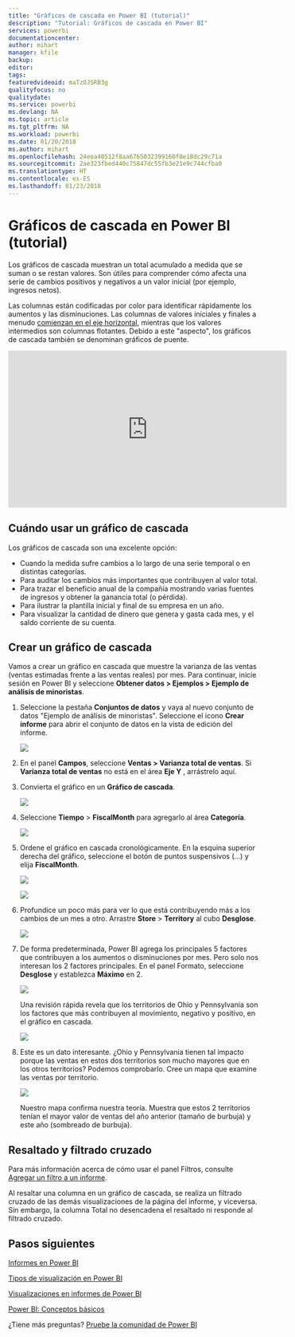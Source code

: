 ```yaml
---
title: "Gráficos de cascada en Power BI (tutorial)"
description: "Tutorial: Gráficos de cascada en Power BI"
services: powerbi
documentationcenter: 
author: mihart
manager: kfile
backup: 
editor: 
tags: 
featuredvideoid: maTzOJSRB3g
qualityfocus: no
qualitydate: 
ms.service: powerbi
ms.devlang: NA
ms.topic: article
ms.tgt_pltfrm: NA
ms.workload: powerbi
ms.date: 01/20/2018
ms.author: mihart
ms.openlocfilehash: 24eea40512f8aa6765032399160f0e18dc29c71a
ms.sourcegitcommit: 2ae323fbed440c75847dc55fb3e21e9c744cfba0
ms.translationtype: HT
ms.contentlocale: es-ES
ms.lasthandoff: 01/23/2018
---
```

# <a name="waterfall-charts-in-power-bi-tutorial"></a>Gráficos de cascada en Power BI (tutorial)
Los gráficos de cascada muestran un total acumulado a medida que se suman o se restan valores. Son útiles para comprender cómo afecta una serie de cambios positivos y negativos a un valor inicial (por ejemplo, ingresos netos).

Las columnas están codificadas por color para identificar rápidamente los aumentos y las disminuciones. Las columnas de valores iniciales y finales a menudo [comienzan en el eje horizontal](https://support.office.com/article/Create-a-waterfall-chart-in-Office-2016-for-Windows-8de1ece4-ff21-4d37-acd7-546f5527f185#BKMK_Float "comienzan en el eje horizontal"), mientras que los valores intermedios son columnas flotantes. Debido a este "aspecto", los gráficos de cascada también se denominan gráficos de puente.

<iframe width="560" height="315" src="https://www.youtube.com/embed/qKRZPBnaUXM" frameborder="0" allow="autoplay; encrypted-media" allowfullscreen></iframe>

## <a name="when-to-use-a-waterfall-chart"></a>Cuándo usar un gráfico de cascada
Los gráficos de cascada son una excelente opción:

* Cuando la medida sufre cambios a lo largo de una serie temporal o en distintas categorías.
* Para auditar los cambios más importantes que contribuyen al valor total.
* Para trazar el beneficio anual de la compañía mostrando varias fuentes de ingresos y obtener la ganancia total (o pérdida).
* Para ilustrar la plantilla inicial y final de su empresa en un año.
* Para visualizar la cantidad de dinero que genera y gasta cada mes, y el saldo corriente de su cuenta. 

## <a name="create-a-waterfall-chart"></a>Crear un gráfico de cascada
Vamos a crear un gráfico en cascada que muestre la varianza de las ventas (ventas estimadas frente a las ventas reales) por mes. Para continuar, inicie sesión en Power BI y seleccione **Obtener datos \> Ejemplos \> Ejemplo de análisis de minoristas**. 

1. Seleccione la pestaña **Conjuntos de datos** y vaya al nuevo conjunto de datos "Ejemplo de análisis de minoristas".  Seleccione el icono **Crear informe** para abrir el conjunto de datos en la vista de edición del informe. 
   
    ![](media/power-bi-visualization-waterfall-charts/power-bi-waterfall-report.png)
2. En el panel **Campos**, seleccione **Ventas \> Varianza total de ventas**. Si **Varianza total de ventas** no está en el área **Eje Y** , arrástrelo aquí.
3. Convierta el gráfico en un **Gráfico de cascada**. 
   
    ![](media/power-bi-visualization-waterfall-charts/convertwaterfall.png)
4. Seleccione **Tiempo** \> **FiscalMonth** para agregarlo al área **Categoría**. 
   
    ![](media/power-bi-visualization-waterfall-charts/power-bi-waterfall.png)
5. Ordene el gráfico en cascada cronológicamente. En la esquina superior derecha del gráfico, seleccione el botón de puntos suspensivos (...) y elija **FiscalMonth**.
   
    ![](media/power-bi-visualization-waterfall-charts/power-bi-waterfall-sort.png)
   
    ![](media/power-bi-visualization-waterfall-charts/power-bi-waterfall-sorted.png)
6. Profundice un poco más para ver lo que está contribuyendo más a los cambios de un mes a otro. Arrastre **Store** > **Territory** al cubo **Desglose**.
   
    ![](media/power-bi-visualization-waterfall-charts/power-bi-waterfall-breakdown.png)
7. De forma predeterminada, Power BI agrega los principales 5 factores que contribuyen a los aumentos o disminuciones por mes. Pero solo nos interesan los 2 factores principales.  En el panel Formato, seleccione **Desglose** y establezca **Máximo** en 2.
   
    ![](media/power-bi-visualization-waterfall-charts/power-bi-waterfall-breakdown-maximum.png)
   
    Una revisión rápida revela que los territorios de Ohio y Pennsylvania son los factores que más contribuyen al movimiento, negativo y positivo, en el gráfico en cascada. 
   
    ![](media/power-bi-visualization-waterfall-charts/power-bi-waterfall-axis.png)
8. Este es un dato interesante. ¿Ohio y Pennsylvania tienen tal impacto porque las ventas en estos dos territorios son mucho mayores que en los otros territorios?  Podemos comprobarlo. Cree un mapa que examine las ventas por territorio.  
   
    ![](media/power-bi-visualization-waterfall-charts/power-bi-map.png)
   
    Nuestro mapa confirma nuestra teoría.  Muestra que estos 2 territorios tenían el mayor valor de ventas del año anterior (tamaño de burbuja) y este año (sombreado de burbuja).

## <a name="highlighting-and-cross-filtering"></a>Resaltado y filtrado cruzado
Para más información acerca de cómo usar el panel Filtros, consulte [Agregar un filtro a un informe](power-bi-report-add-filter.md).

Al resaltar una columna en un gráfico de cascada, se realiza un filtrado cruzado de las demás visualizaciones de la página del informe, y viceversa. Sin embargo, la columna Total no desencadena el resaltado ni responde al filtrado cruzado.

## <a name="next-steps"></a>Pasos siguientes
[Informes en Power BI](service-reports.md)

[Tipos de visualización en Power BI](power-bi-visualization-types-for-reports-and-q-and-a.md)

[Visualizaciones en informes de Power BI](power-bi-report-visualizations.md)

[Power BI: Conceptos básicos](service-basic-concepts.md)

¿Tiene más preguntas? [Pruebe la comunidad de Power BI](http://community.powerbi.com/)

